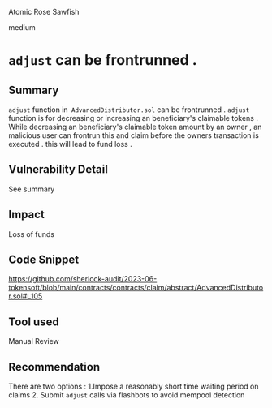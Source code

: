 Atomic Rose Sawfish

medium

# `adjust` can be frontrunned .

## Summary
`adjust` function in` AdvancedDistributor.sol` can be frontrunned . `adjust` function is for decreasing or increasing an beneficiary's claimable tokens . While decreasing an beneficiary's claimable token amount by an owner ,  an malicious user can frontrun this and claim before the owners transaction is executed . this will lead to fund loss .


## Vulnerability Detail
See summary 

## Impact
Loss of funds 

## Code Snippet
https://github.com/sherlock-audit/2023-06-tokensoft/blob/main/contracts/contracts/claim/abstract/AdvancedDistributor.sol#L105

## Tool used

Manual Review

## Recommendation
There are two options :
1.Impose a reasonably short time waiting period on claims
2. Submit `adjust` calls via flashbots to avoid mempool detection